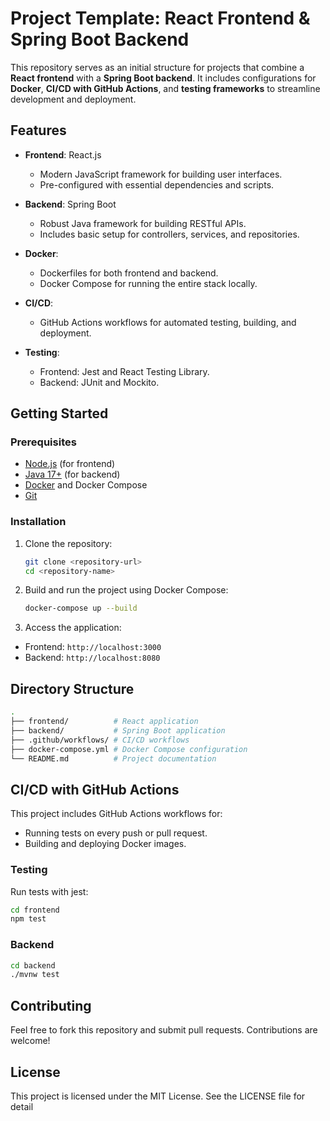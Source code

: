 # Project Template: React Frontend & Spring Boot Backend

This repository serves as an initial structure for projects that combine a **React frontend** with a **Spring Boot backend**. It includes configurations for **Docker**, **CI/CD with GitHub Actions**, and **testing frameworks** to streamline development and deployment.

## Features

- **Frontend**: React.js
  - Modern JavaScript framework for building user interfaces.
  - Pre-configured with essential dependencies and scripts.
  
- **Backend**: Spring Boot
  - Robust Java framework for building RESTful APIs.
  - Includes basic setup for controllers, services, and repositories.

- **Docker**:
  - Dockerfiles for both frontend and backend.
  - Docker Compose for running the entire stack locally.

- **CI/CD**:
  - GitHub Actions workflows for automated testing, building, and deployment.

- **Testing**:
  - Frontend: Jest and React Testing Library.
  - Backend: JUnit and Mockito.

## Getting Started

### Prerequisites

- [Node.js](https://nodejs.org/) (for frontend)
- [Java 17+](https://adoptopenjdk.net/) (for backend)
- [Docker](https://www.docker.com/) and Docker Compose
- [Git](https://git-scm.com/)

### Installation

1. Clone the repository:
   ```bash
   git clone <repository-url>
   cd <repository-name>
   ```
2. Build and run the project using Docker Compose:
   ```bash
   docker-compose up --build
   ```
3. Access the application:
- Frontend: `http://localhost:3000`
- Backend: `http://localhost:8080`

## Directory Structure
```bash
.
├── frontend/          # React application
├── backend/           # Spring Boot application
├── .github/workflows/ # CI/CD workflows
├── docker-compose.yml # Docker Compose configuration
└── README.md          # Project documentation
```
## CI/CD with GitHub Actions
This project includes GitHub Actions workflows for:
- Running tests on every push or pull request.
- Building and deploying Docker images.

### Testing
Run tests with jest:
```bash
cd frontend
npm test
```
### Backend
```bash
cd backend
./mvnw test
```
## Contributing
Feel free to fork this repository and submit pull requests. Contributions are welcome!

## License
This project is licensed under the MIT License. See the LICENSE file for detail

